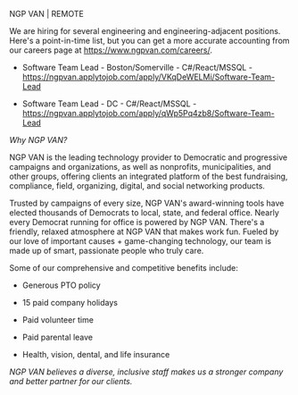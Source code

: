 NGP VAN | REMOTE

We are hiring for several engineering and engineering-adjacent positions.  Here's a point-in-time list, but you can get a more accurate accounting from our careers page at https://www.ngpvan.com/careers/.


- Software Team Lead - Boston/Somerville - C#/React/MSSQL - https://ngpvan.applytojob.com/apply/VKqDeWELMi/Software-Team-Lead

- Software Team Lead - DC - C#/React/MSSQL - https://ngpvan.applytojob.com/apply/qWp5Pq4zb8/Software-Team-Lead



*Why NGP VAN?*

NGP VAN is the leading technology provider to Democratic and progressive campaigns and organizations, as well as nonprofits, municipalities, and other groups, offering clients an integrated platform of the best fundraising, compliance, field, organizing, digital, and social networking products.

Trusted by campaigns of every size, NGP VAN's award-winning tools have elected thousands of Democrats to local, state, and federal office. Nearly every Democrat running for office is powered by NGP VAN. There's a friendly, relaxed atmosphere at NGP VAN that makes work fun. Fueled by our love of important causes + game-changing technology, our team is made up of smart, passionate people who truly care.

Some of our comprehensive and competitive benefits include:


- Generous PTO policy

- 15 paid company holidays

- Paid volunteer time

- Paid parental leave

- Health, vision, dental, and life insurance


*NGP VAN believes a diverse, inclusive staff makes us a stronger company and better partner for our clients.*
